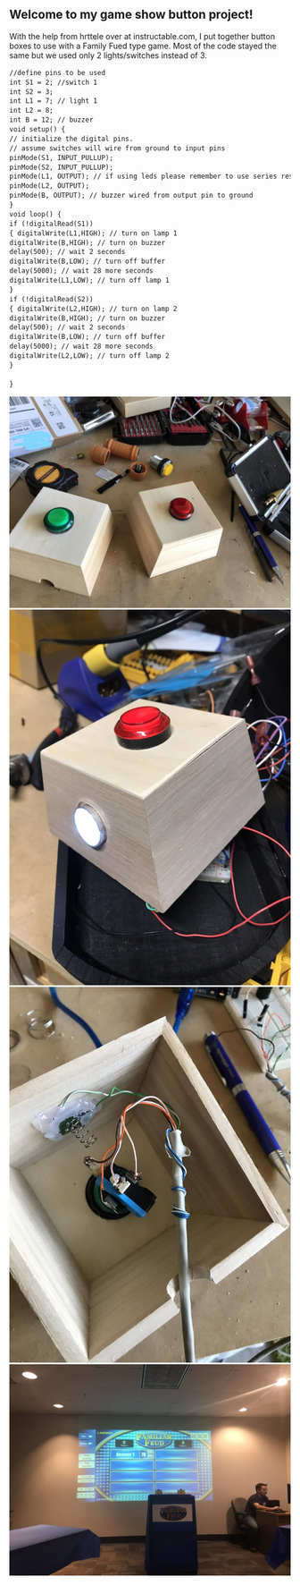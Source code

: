 ## Welcome to my game show button project!

With the help from hrttele over at instructable.com, I put together button boxes to use with a Family Fued type game. Most of the code stayed the same but we used only 2 lights/switches instead of 3.

```markdown
//define pins to be used
int S1 = 2; //switch 1
int S2 = 3;
int L1 = 7; // light 1
int L2 = 8;
int B = 12; // buzzer
void setup() { 
// initialize the digital pins.
// assume switches will wire from ground to input pins
pinMode(S1, INPUT_PULLUP);
pinMode(S2, INPUT_PULLUP);
pinMode(L1, OUTPUT); // if using leds please remember to use series resistors with them
pinMode(L2, OUTPUT);
pinMode(B, OUTPUT); // buzzer wired from output pin to ground 
}
void loop() {
if (!digitalRead(S1))
{ digitalWrite(L1,HIGH); // turn on lamp 1
digitalWrite(B,HIGH); // turn on buzzer
delay(500); // wait 2 seconds
digitalWrite(B,LOW); // turn off buffer
delay(5000); // wait 28 more seconds
digitalWrite(L1,LOW); // turn off lamp 1
}
if (!digitalRead(S2))
{ digitalWrite(L2,HIGH); // turn on lamp 2
digitalWrite(B,HIGH); // turn on buzzer
delay(500); // wait 2 seconds
digitalWrite(B,LOW); // turn off buffer
delay(5000); // wait 28 more seconds
digitalWrite(L2,LOW); // turn off lamp 2
}

}
```

![alt text](1.jpg "Box 1")
![alt text](2.JPEG "Box 1")
![alt text](3.JPEG "Box 1")
![alt text](4.JPEG "Box 1")

